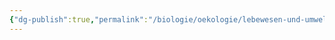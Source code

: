 ```yaml
---
{"dg-publish":true,"permalink":"/biologie/oekologie/lebewesen-und-umwelt/einfluss-von-sauerstoff/"}
---
```

